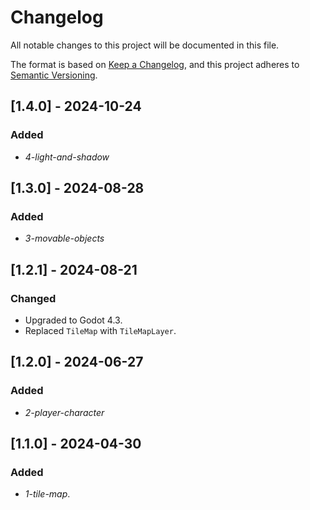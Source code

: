 # Changelog

All notable changes to this project will be documented in this file.

The format is based on [Keep a Changelog](https://keepachangelog.com/en/1.0.0/),
and this project adheres to [Semantic Versioning](https://semver.org/spec/v2.0.0.html).

## [1.4.0] - 2024-10-24

### Added

- *4-light-and-shadow*

## [1.3.0] - 2024-08-28

### Added

- *3-movable-objects*

## [1.2.1] - 2024-08-21

### Changed

- Upgraded to Godot 4.3.
- Replaced `TileMap` with `TileMapLayer`.

## [1.2.0] - 2024-06-27

### Added

- *2-player-character*

## [1.1.0] - 2024-04-30

### Added

- *1-tile-map*.
